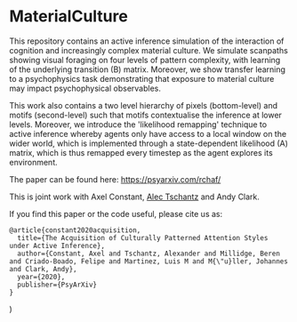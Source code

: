 # MaterialCulture

This repository contains an active inference simulation of the interaction of cognition and increasingly complex material culture. We simulate scanpaths showing visual foraging on four levels of pattern complexity, with learning of the underlying transition (B) matrix. Moreover, we show transfer learning to a psychophysics task demonstrating that exposure to material culture may impact psychophysical observables.

This work also contains a two level hierarchy of pixels (bottom-level) and motifs (second-level) such that motifs contextualise the inference at lower levels. Moreover, we introduce the 'likelihood remapping' technique to active inference whereby agents only have access to a local window on the wider world, which is implemented through a state-dependent likelihood (A) matrix, which is thus remapped every timestep as the agent explores its environment. 

The paper can be found here: https://psyarxiv.com/rchaf/

This is joint work with Axel Constant, [Alec Tschantz](https://github.com/alec-tschantz) and Andy Clark.

If you find this paper or the code useful, please cite us as:
```
@article{constant2020acquisition,
  title={The Acquisition of Culturally Patterned Attention Styles under Active Inference},
  author={Constant, Axel and Tschantz, Alexander and Millidge, Beren and Criado-Boado, Felipe and Martinez, Luis M and M{\"u}ller, Johannes and Clark, Andy},
  year={2020},
  publisher={PsyArXiv}
}

```


)
